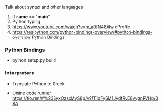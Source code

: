 Talk about syntax and other languages

1. if __name__ == "__main__"
2. Python typing
3. https://www.youtube.com/watch?v=m_a0fN48Alw cProfile
4. https://realpython.com/python-bindings-overview/#python-bindings-overview Python Bindings

### Python Bindings

* python setup.py build

### Interpreters

* Translate Python to Greek


* Online code runner
https://tio.run/#%23SyxOzsxMyS8p/v9fT1dFySM1JydfRyE8vygnRVHp/38A
